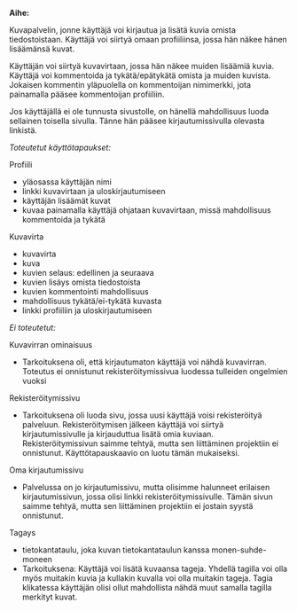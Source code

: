 **Aihe:**

Kuvapalvelin, jonne käyttäjä voi kirjautua ja lisätä kuvia omista tiedostoistaan. Käyttäjä voi siirtyä omaan profiiliinsa, jossa hän näkee hänen lisäämänsä kuvat. 

Käyttäjän voi siirtyä kuvavirtaan, jossa hän näkee muiden lisäämiä kuvia. Käyttäjä voi kommentoida ja tykätä/epätykätä omista ja muiden kuvista. Jokaisen kommentin yläpuolella on kommentoijan nimimerkki, jota painamalla pääsee kommentoijan profiiliin.

Jos käyttäjällä ei ole tunnusta sivustolle, on hänellä mahdollisuus luoda sellainen toisella sivulla. Tänne hän pääsee kirjautumissivulla olevasta linkistä. 



_Toteutetut käyttötapaukset:_

Profiili
* yläosassa käyttäjän nimi
* linkki kuvavirtaan ja uloskirjautumiseen
* käyttäjän lisäämät kuvat
* kuvaa painamalla käyttäjä ohjataan kuvavirtaan, missä mahdollisuus kommentoida ja tykätä

Kuvavirta
* kuvavirta
* kuva
* kuvien selaus: edellinen ja seuraava
* kuvien lisäys omista tiedostoista
* kuvien kommentointi mahdollisuus
* mahdollisuus tykätä/ei-tykätä kuvasta
* linkki profiiliin ja uloskirjautumiseen


_Ei toteutetut:_

Kuvavirran ominaisuus
* Tarkoituksena oli, että kirjautumaton käyttäjä voi nähdä kuvavirran. Toteutus ei onnistunut rekisteröitymissivua luodessa tulleiden ongelmien vuoksi

Rekisteröitymissivu
* Tarkoituksena oli luoda sivu, jossa uusi käyttäjä voisi rekisteröityä palveluun. Rekisteröitymisen jälkeen käyttäjä voi siirtyä kirjautumissivulle ja kirjauduttua lisätä omia kuviaan. Rekisteröitymissivun saimme tehtyä, mutta sen liittäminen projektiin ei onnistunut. Käyttötapauskaavio on luotu tämän mukaiseksi.



Oma kirjautumissivu
* Palvelussa on jo kirjautumissivu, mutta olisimme halunneet erilaisen kirjautumissivun, jossa olisi linkki rekisteröitymissivulle. Tämän sivun saimme tehtyä, mutta sen liittäminen projektiin ei jostain syystä onnistunut.

Tagays
* tietokantataulu, joka kuvan tietokantataulun kanssa monen-suhde-moneen
* Tarkoituksena: Käyttäjä voi lisätä kuvaansa tageja. Yhdellä tagilla voi olla myös muitakin kuvia ja kullakin kuvalla voi olla muitakin tageja. Tagia klikatessa käyttäjän olisi ollut mahdollista nähdä muut samalla tagilla merkityt kuvat.
